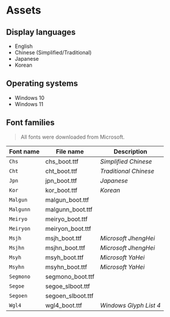 # Assets 

## Display languages
- English
- Chinese (Simplified/Traditional)
- Japanese
- Korean

## Operating systems
- Windows 10
- Windows 11

## Font families
> All fonts were downloaded from Microsoft.

| Font name | File name | Description |
| - | - | - |
| `Chs` | chs_boot.ttf | *Simplified Chinese* |
| `Cht` | cht_boot.ttf | *Traditional Chinese* |
| `Jpn` | jpn_boot.ttf | *Japanese* |
| `Kor` | kor_boot.ttf | *Korean* |
| `Malgun` | malgun_boot.ttf | 
| `Malgunn` | malgunn_boot.ttf | 
| `Meiryo` | meiryo_boot.ttf | 
| `Meiryon` | meiryon_boot.ttf | 
| `Msjh` | msjh_boot.ttf | *Microsoft JhengHei* |
| `Msjhn` | msjhn_boot.ttf | *Microsoft JhengHei* |
| `Msyh` | msyh_boot.ttf | *Microsoft YaHei* |
| `Msyhn` | msyhn_boot.ttf | *Microsoft YaHei* |
| `Segmono` | segmono_boot.ttf | 
| `Segoe` | segoe_slboot.ttf | 
| `Segoen` | segoen_slboot.ttf | 
| `Wgl4` | wgl4_boot.ttf | *Windows Glyph List 4* |
